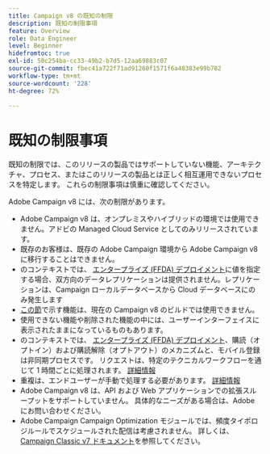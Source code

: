 ```yaml
---
title: Campaign v8 の既知の制限
description: 既知の制限事項
feature: Overview
role: Data Engineer
level: Beginner
hidefromtoc: true
exl-id: 50c254ba-cc33-49b2-b7d5-12aa69883c07
source-git-commit: fbec41a722f71ad91260f1571f6a48383e99b782
workflow-type: tm+mt
source-wordcount: '228'
ht-degree: 72%

---
```


# 既知の制限事項

既知の制限では、このリリースの製品ではサポートしていない機能、アーキテクチャ、プロセス、またはこのリリースの製品とは正しく相互運用できないプロセスを特定します。 これらの制限事項は慎重に確認してください。

Adobe Campaign v8 には、次の制限があります。

* Adobe Campaign v8 は、オンプレミスやハイブリッドの環境では使用できません。アドビの Managed Cloud Service としてのみリリースされています。
* 既存のお客様は、既存の Adobe Campaign 環境から Adobe Campaign v8 に移行することはできません。
* のコンテキストでは、 [エンタープライズ (FFDA) デプロイメント](../architecture/enterprise-deployment.md)に値を指定する場合、双方向のデータレプリケーションは提供されません。レプリケーションは、Campaign ローカルデータベースから Cloud データベースにのみ発生します
* [この節](capability-matrix.md#gs-unavailable-features)で示す機能は、現在の Campaign v8 のビルドでは使用できません。
* 使用できない機能や削除された機能の中には、ユーザーインターフェイスに表示されたままになっているものもあります。
* のコンテキストでは、 [エンタープライズ (FFDA) デプロイメント](../architecture/enterprise-deployment.md)、購読（オプトイン）および購読解除（オプトアウト）のメカニズムと、モバイル登録は非同期プロセスです。 リクエストは、特定のテクニカルワークフローを通じて 1 時間ごとに処理されます。 [詳細情報](../architecture/replication.md#tech-wf)
* 重複は、エンドユーザーが手動で処理する必要があります。 [詳細情報](../architecture/keys.md)
* Adobe Campaign v8 は、API および Web アプリケーションでの拡張スループットをサポートしていません。 具体的なニーズがある場合は、Adobe にお問い合わせください。
* Adobe Campaign Campaign Optimization モジュールでは、頻度タイポロジルールでスケジュールされた配信は考慮されません。 詳しくは、[Campaign Classic v7 ドキュメント](https://experienceleague.adobe.com/docs/campaign-classic/using/orchestrating-campaigns/campaign-optimization/pressure-rules.html?lang=ja#setting-the-period)を参照してください。